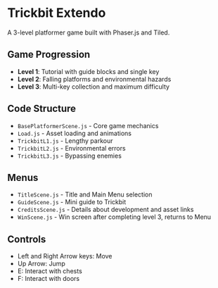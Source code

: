 # Trickbit Extendo

A 3-level platformer game built with Phaser.js and Tiled.

## Game Progression
- **Level 1**: Tutorial with guide blocks and single key
- **Level 2**: Falling platforms and environmental hazards  
- **Level 3**: Multi-key collection and maximum difficulty

## Code Structure
- `BasePlatformerScene.js` - Core game mechanics
- `Load.js` - Asset loading and animations
- `TrickbitL1.js` - Lengthy parkour
- `TrickbitL2.js` - Environmental errors
- `TrickbitL3.js` - Bypassing enemies

## Menus
- `TitleScene.js` - Title and Main Menu selection
- `GuideScene.js` - Mini guide to Trickbit
- `CreditsScene.js` - Details about development and asset links
- `WinScene.js` - Win screen after completing level 3, returns to Menu

## Controls
- Left and Right Arrow keys: Move
- Up Arrow: Jump  
- E: Interact with chests
- F: Interact with doors